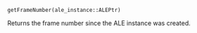 ```
getFrameNumber(ale_instance::ALEPtr)
```

Returns the frame number since the ALE instance was created.
